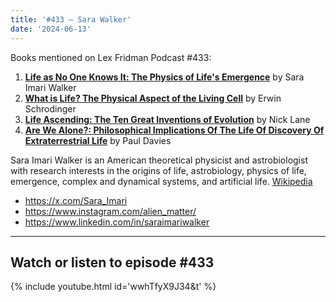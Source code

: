 ```yaml
---
title: '#433 – Sara Walker'
date: '2024-06-13'
---
```


Books mentioned on Lex Fridman Podcast #433:

1. <b><a href="https://amzn.to/3VDqYPH" target="_blank" rel="sponsored noopener noreferrer">Life as No One Knows It: The Physics of Life's Emergence</a></b> by Sara Imari Walker
2. <b><a href="https://amzn.to/3VS70SP" target="_blank" rel="sponsored noopener noreferrer">What is Life? The Physical Aspect of the Living Cell</a></b> by Erwin Schrodinger
3. <b><a href="https://amzn.to/4csCKnz" target="_blank" rel="sponsored noopener noreferrer">Life Ascending: The Ten Great Inventions of Evolution</a></b> by Nick Lane
4. <b><a href="https://amzn.to/4cxvDJV" target="_blank" rel="sponsored noopener noreferrer">Are We Alone?: Philosophical Implications Of The Life Of Discovery Of Extraterrestrial Life</a></b> by Paul Davies

<!--more-->

Sara Imari Walker is an American theoretical physicist and astrobiologist with research interests in the origins of life, astrobiology, physics of life, emergence, complex and dynamical systems, and artificial life. <a href="https://en.wikipedia.org/wiki/Sara_Imari_Walker" target="_blank">Wikipedia</a>

- <a href="https://x.com/Sara_Imari" target="_blank">https://x.com/Sara_Imari</a>
- <a href="https://www.instagram.com/alien_matter/" target="_blank">https://www.instagram.com/alien_matter/</a>
- <a href="https://www.linkedin.com/in/saraimariwalker" target="_blank">https://www.linkedin.com/in/saraimariwalker</a>

- - - - - -

## Watch or listen to episode #433

{% include youtube.html id='wwhTfyX9J34&t' %}